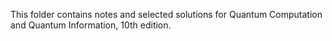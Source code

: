 This folder contains notes and selected solutions for Quantum Computation and Quantum Information, 10th edition.

